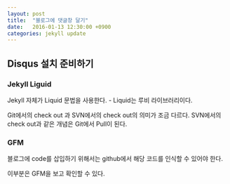 ```yaml
---
layout: post
title:  "블로그에 댓글창 달기"
date:   2016-01-13 12:30:00 +0900
categories: jekyll update
---
```


## Disqus 설치 준비하기

### Jekyll Liguid

Jekyll 자체가 Liquid 문법을 사용한다. - Liquid는 루비 라이브러리이다.

Git에서의 check out 과 SVN에서의 check out의 의미가 조금 다르다. SVN에서의 check out과 같은 개념은 Git에서 Pull이 된다.

### GFM

블로그에 code를 삽입하기 위해서는 github에서 해당 코드를 인식할 수 있어야 한다.

이부분은 GFM을 보고 확인할 수 있다.
